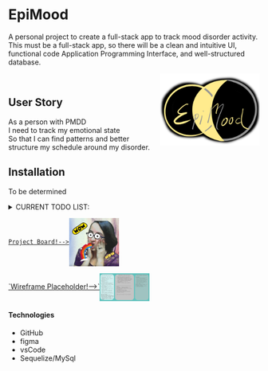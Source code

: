 # EpiMood
A personal project to create a full-stack app to track mood disorder activity.
This must be a full-stack app, so there will be a clean and intuitive UI, functional code Application Programming Interface, and well-structured database.

<img align="right" img src="https://raw.githubusercontent.com/Cheez0id/EpiMood/main/assets/images/epiMoodLogo.png" width="200px"><br>

## User Story


As a person with PMDD<br>
I need to track my emotional state<br>
So that I can find patterns and better structure my schedule around my disorder.<br>



## Installation
To be determined
<br>
<details>
<summary>
CURRENT TODO LIST:
</summary>
<p><ul>
<li>- [x] Concept notes</li>
<li>- [ ] Wireframe</li>
<li>- [ ] Technologies Research</li>
</ul>
</p>
</details>


<a href="https://github.com/Cheez0id/EpiMood/projects/1">`Project Board!-->`<img align="center" src="https://raw.githubusercontent.com/Cheez0id/EpiMood/main/assets/images/wow.gif" width="100px"></a><br>

<a href="https://www.figma.com/file/UupxxFQW8aS4RbZh7oCZKN/EpiMood?node-id=0%3A1">
`Wireframe Placeholder!-->`<img align="center" src="https://raw.githubusercontent.com/Cheez0id/EpiMood/main/assets/images/initilaFigma.JPG" width="100px"></a>



#### Technologies
<ul>
  <li>GitHub</li>
  <li>figma</li>
  <li>vsCode</li>
  <li>Sequelize/MySql</li>
 </ul>


